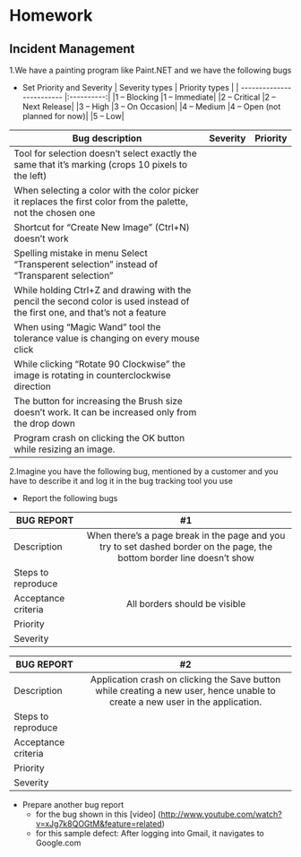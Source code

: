 # Homework
## Incident Management

1.We have a painting program like Paint.NET and we have the following bugs
*	Set Priority and Severity
| Severity types			| Priority types	|
| ------------------------- |:----------:|
|1 – Blocking				|1 – Immediate|
|2 – Critical				|2 – Next Release|
|3 – High					|3 – On Occasion|
|4 – Medium					|4 – Open (not planned for now)|
|5 – Low|

| Bug description        | Severity           | Priority  |
| ------------- |:-------------:| -----:|
|Tool for selection doesn’t select exactly the same that it’s marking (crops 10 pixels to the left)      |  |  |
| When selecting a color with the color picker it replaces the first color from the palette, not the chosen one     |   |  |
| Shortcut for “Create New Image” (Ctrl+N) doesn’t work |   |   |
| Spelling mistake in menu Select “Transperent selection” instead of “Transparent selection”|   |   |
| While holding Ctrl+Z and drawing with the pencil the second color is used instead of the first one, and that’s not a feature|   |   |
| When using “Magic Wand” tool the tolerance value is changing on every mouse click|   |   |
| While clicking “Rotate 90 Clockwise” the image is rotating in counterclockwise direction|   |   |
| The button for increasing the Brush size doesn’t work. It can be increased only from the drop down |   |   |
| Program crash on clicking the OK button while resizing an image.|   |   

2.Imagine you have the following bug, mentioned by a customer and you have to describe it and log it in the bug tracking tool you use
*	Report the following bugs

|BUG REPORT |   #1   |
| ------------- |:-------------:| 
|Description  |When there’s a page break in the page and you try to set dashed border on the page, the bottom border line doesn’t show|
|Steps to reproduce  ||
|Acceptance criteria  |All borders should be visible|
|Priority ||
|Severity  ||

|BUG REPORT |   #2   |
| ------------- |:-------------:| 
|Description  |Application crash on clicking the Save button while creating a new user, hence unable to create a new user in the application.|
|Steps to reproduce  ||
|Acceptance criteria  ||
|Priority ||
|Severity  ||

* Prepare another bug report
	* for the bug shown in this [video] (http://www.youtube.com/watch?v=xJg7k8QOGtM&feature=related)
	* for this sample defect: After logging into Gmail, it navigates to Google.com
